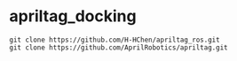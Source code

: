 # apriltag_docking
```
git clone https://github.com/H-HChen/apriltag_ros.git
git clone https://github.com/AprilRobotics/apriltag.git

``` 
